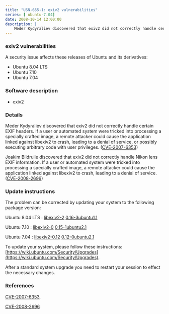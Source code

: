```yaml
---
title: "USN-655-1: exiv2 vulnerabilities"
series: [ ubuntu-7.04]
date: 2008-10-14 12:00:00
description: |
    Meder Kydyraliev discovered that exiv2 did not correctly handle certain EXIF headers. If a user or automated system were tricked into processing a specially crafted image, a remote attacker could cause the application linked against libexiv2 to crash, leading to a denial of service, or possibly executing arbitrary code with user privileges. ([CVE-2007-6353](http://people.ubuntu.com/~ubuntu-security/cve/CVE-2007-6353))
--- 
```

 
### exiv2 vulnerabilities

A security issue affects these releases of Ubuntu and its derivatives:

* Ubuntu 8.04 LTS
* Ubuntu 7.10
* Ubuntu 7.04

### Software description

* exiv2 

### Details

Meder Kydyraliev discovered that exiv2 did not correctly handle certain EXIF headers. If a user or automated system were tricked into processing a specially crafted image, a remote attacker could cause the application linked against libexiv2 to crash, leading to a denial of service, or possibly executing arbitrary code with user privileges. ([CVE-2007-6353](http://people.ubuntu.com/~ubuntu-security/cve/CVE-2007-6353))

Joakim Bildrulle discovered that exiv2 did not correctly handle Nikon lens EXIF information. If a user or automated system were tricked into processing a specially crafted image, a remote attacker could cause the application linked against libexiv2 to crash, leading to a denial of service. ([CVE-2008-2696](http://people.ubuntu.com/~ubuntu-security/cve/CVE-2008-2696)) 

### Update instructions

The problem can be corrected by updating your system to the following package version:

Ubuntu 8.04 LTS
 : [libexiv2-2](https://launchpad.net/ubuntu/+source/exiv2) <span> [0.16-3ubuntu1.1](https://launchpad.net/ubuntu/+source/exiv2/0.16-3ubuntu1.1) </span> 

Ubuntu 7.10
 : [libexiv2-0](https://launchpad.net/ubuntu/+source/exiv2) <span> [0.15-1ubuntu2.1](https://launchpad.net/ubuntu/+source/exiv2/0.15-1ubuntu2.1) </span> 

Ubuntu 7.04
 : [libexiv2-0.12](https://launchpad.net/ubuntu/+source/exiv2) <span> [0.12-0ubuntu2.1](https://launchpad.net/ubuntu/+source/exiv2/0.12-0ubuntu2.1) </span> 

To update your system, please follow these instructions: [https://wiki.ubuntu.com/Security/Upgrades](https://wiki.ubuntu.com/Security/Upgrades).

After a standard system upgrade you need to restart your session to effect the necessary changes. 

### References

 [CVE-2007-6353](http://people.ubuntu.com/~ubuntu-security/cve/CVE-2007-6353), 

 [CVE-2008-2696](http://people.ubuntu.com/~ubuntu-security/cve/CVE-2008-2696)
 
